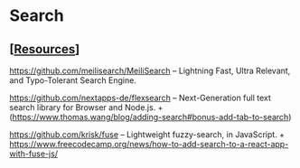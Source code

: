 # Search

## [[Resources]]

https://github.com/meilisearch/MeiliSearch – Lightning Fast, Ultra Relevant, and Typo-Tolerant Search Engine.

https://github.com/nextapps-de/flexsearch – Next-Generation full text search library for Browser and Node.js. + (https://www.thomas.wang/blog/adding-search#bonus-add-tab-to-search)

https://github.com/krisk/fuse – Lightweight fuzzy-search, in JavaScript. + https://www.freecodecamp.org/news/how-to-add-search-to-a-react-app-with-fuse-js/

[//begin]: # "Autogenerated link references for markdown compatibility"
[Resources]: resources "Resources"
[//end]: # "Autogenerated link references"